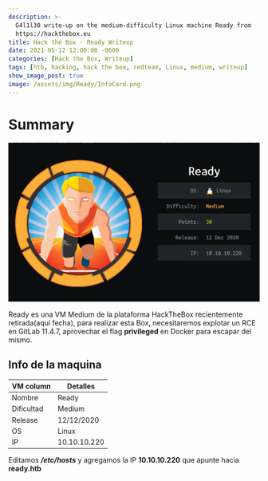 ```yaml
---
description: >-
  G4l1l30 write-up on the medium-difficulty Linux machine Ready from
  https://hackthebox.eu
title: Hack the Box - Ready Writeup
date: 2021-05-12 12:00:00 -0600
categories: [Hack the Box, Writeup]
tags: [htb, hacking, hack the box, redteam, Linux, medium, writeup]     # TAG names should always be lowercase
show_image_post: true
image: /assets/img/Ready/InfoCard.png
---
```


# Summary

![](/assets/img/Ready/InfoCard.png)

Ready es una VM Medium de la plataforma HackTheBox recientemente retirada(aquí fecha), para realizar esta Box, necesitaremos explotar un RCE en GitLab 11.4.7, aprovechar el flag **privileged** en Docker para escapar del mismo.

## Info de la maquina



| VM column  | Detalles     |
| ---------- | ------------ |
| Nombre     | Ready        |
| Dificultad | Medium       |
| Release    | 12/12/2020   |
| OS         | Linux        |
| IP         | 10.10.10.220 |

Editamos ***/etc/hosts***  y agregamos la IP **10.10.10.220** que apunte hacia **ready.htb** 
